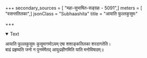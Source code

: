 +++
secondary_sources = [ "महा-सुभाषित-सङ्ग्रहः - 5091",]
meters = [ "वसन्ततिलका",]
jsonClass = "Subhaashita"
title = "आयाति फुल्लकुसुमः"

+++

<details open><summary>Text</summary>

आयाति फुल्लकुसुमः कुसुमागमोऽयम् एषा शशाङ्कतिलका शरदागतेति।  
बाढं प्रहृष्यति जनो न पुनर्ममैतद् आयुःप्रहीणमिति याति मनोविषादम्॥
</details>
